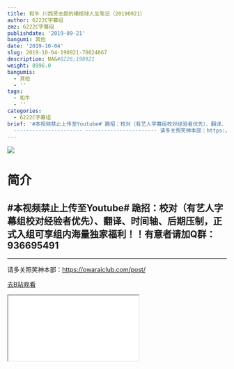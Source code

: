 ```yaml
---
title: 和牛 川西贤志郎的橄榄球人生笔记（20190921）
author: 6222C字幕组
zmz: 6222C字幕组
publishdate: '2019-09-21'
bangumi: 其他
date: '2019-10-04'
slug: 2019-10-04-190921-70024067
description: NA&#8226;190921
weight: 8996.0
bangumis:
  - 其他
  - ''
tags:
  - 和牛
  - ''
categories:
  - 6222C字幕组
brief: '#本视频禁止上传至Youtube# 跪招：校对（有艺人字幕组校对经验者优先）、翻译、时间轴、后期压制，正式入组可享组内海量独家福利！！有意者请加Q群：936695491
  ---------------------- ----------------------- 请多关照笑神本部：https://owaraiclub.com/post/'
---
```

![](https://raw.githubusercontent.com/tcgriffith/owaraisite/master/static/tmpimg/021a219d07d4edbb4a28d3810401d9d339724733.jpg.480.jpg)
# 简介  
#本视频禁止上传至Youtube#
跪招：校对（有艺人字幕组校对经验者优先）、翻译、时间轴、后期压制，正式入组可享组内海量独家福利！！有意者请加Q群：936695491
----------------------

-----------------------
请多关照笑神本部：https://owaraiclub.com/post/  

[去B站观看](https://www.bilibili.com/video/av70024067/)
<div class ="resp-container"><iframe class="testiframe" src="//player.bilibili.com/player.html?aid=70024067"", scrolling="no", allowfullscreen="true" > </iframe></div> 
